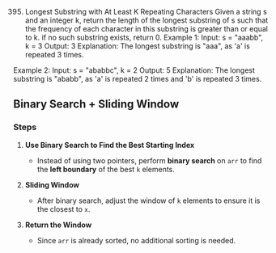 395. Longest Substring with At Least K Repeating Characters
Given a string s and an integer k, return the length of the longest substring of s such that the frequency of each character in this substring is greater than or equal to k.
if no such substring exists, return 0.
Example 1:
Input: s = "aaabb", k = 3
Output: 3
Explanation: The longest substring is "aaa", as 'a' is repeated 3 times.

Example 2:
Input: s = "ababbc", k = 2
Output: 5
Explanation: The longest substring is "ababb", as 'a' is repeated 2 times and 'b' is repeated 3 times.


## **Binary Search + Sliding Window**
### **Steps**
1. **Use Binary Search to Find the Best Starting Index**
   - Instead of using two pointers, perform **binary search** on `arr` to find the **left boundary** of the best `k` elements.

2. **Sliding Window**
   - After binary search, adjust the window of `k` elements to ensure it is the closest to `x`.

3. **Return the Window**
   - Since `arr` is already sorted, no additional sorting is needed.

